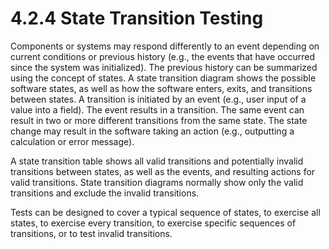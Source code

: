 # 4.2.4 State Transition Testing

Components or systems may respond differently to an event depending on current conditions or previous history \(e.g., the events that have occurred since the system was initialized\). The previous history can be summarized using the concept of states. A state transition diagram shows the possible software states, as well as how the software enters, exits, and transitions between states. A transition is initiated by an event \(e.g., user input of a value into a field\). The event results in a transition. The same event can result in two or more different transitions from the same state. The state change may result in the software taking an action \(e.g., outputting a calculation or error message\).

A state transition table shows all valid transitions and potentially invalid transitions between states, as well as the events, and resulting actions for valid transitions. State transition diagrams normally show only the valid transitions and exclude the invalid transitions. 

Tests can be designed to cover a typical sequence of states, to exercise all states, to exercise every transition, to exercise specific sequences of transitions, or to test invalid transitions.



